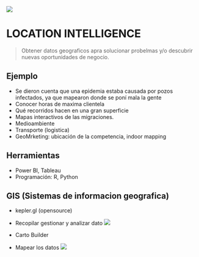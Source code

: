 ![](https://s3-us-east-2.amazonaws.com/mmc-blog.mapmycustomers.me/2019/12/LocationIntelligence.png)
# LOCATION INTELLIGENCE
>Obtener datos geograficos apra solucionar probelmas y/o descubrir nuevas oportunidades de negocio.

## Ejemplo
- Se dieron cuenta que una epidemia estaba causada por pozos infectados, ya que mapearon donde se poní mala la gente
- Conocer horas de maxima clientela
- Qué recorridos hacen en una gran superficie
- Mapas interactivos de las migraciones.
- Medioambiente
- Transporte (logistica)
- GeoMrketing: ubicación de la competencia, indoor mapping

## Herramientas
- Power BI, Tableau
- Programación: R, Python

## GIS (Sistemas de informacion geografica)
- kepler.gl (opensource)
- Recopilar gestionar y analizar dato
![](https://vtlogo.com/wp-content/uploads/2020/06/kepler-gl-vector-logo.png)

- Carto Builder
- Mapear los datos 
![](https://carto.com/media/Builder_asset_meta_copia_796250f382/Builder_asset_meta-copia.png_Builder_asset_meta_copia_796250f382.png)